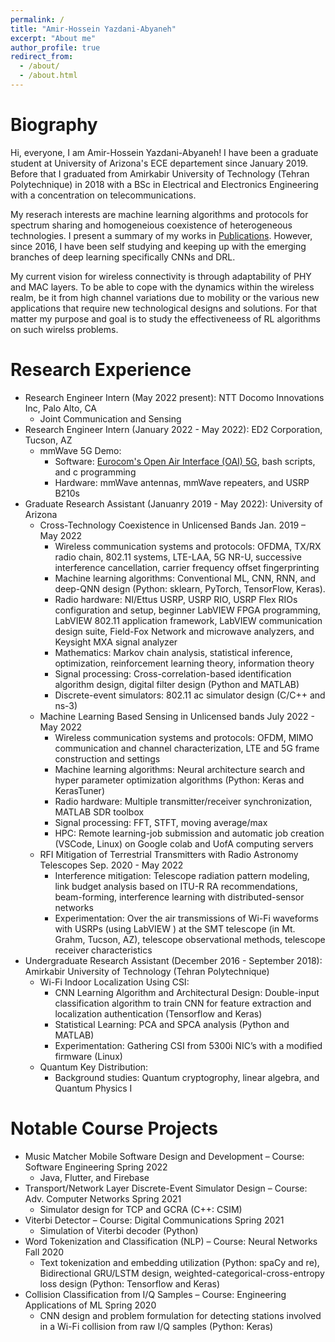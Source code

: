 ```yaml
---
permalink: /
title: "Amir-Hossein Yazdani-Abyaneh"
excerpt: "About me"
author_profile: true
redirect_from: 
  - /about/
  - /about.html
---
```


Biography
=========
Hi, everyone, I am Amir-Hossein Yazdani-Abyaneh!
I have been a graduate student at University of Arizona's ECE departement since January 2019. Before that I graduated from Amirkabir University of Technology (Tehran Polytechnique) in 2018 with a BSc in Electrical and Electronics Engineering with a concentration on telecommunications.

My reserach interests are machine learning algorithms and protocols for spectrum sharing and homogeneious coexistence of heterogeneous technologies. I present a summary of my works in [Publications](https://amirhya.github.io/amir.github.io//publications/). However, since 2016, I have been self studying and keeping up with the emerging branches of deep learning specifically CNNs and DRL. 

My current vision for  wireless connectivity is through  adaptability of PHY and MAC layers. To be able to cope with the dynamics within the wireless realm, be it from high channel variations due to mobility or the various new applications that require new technological designs and solutions. For that matter my purpose and goal is to study the effectiveneess of RL algorithms on such wirelss problems.


<!--
<div align="center">
<img src="https://amirhya.github.io/amir.github.io//images/profile.jpg">
</div>
<br/>
 -->


Research Experience
======
* Research Engineer Intern (May 2022 present): NTT Docomo Innovations Inc, Palo Alto, CA
  * Joint Communication and Sensing
* Research Engineer Intern (January 2022 - May 2022): ED2 Corporation, Tucson, AZ
  * mmWave 5G Demo:
    * Software: [Eurocom's Open Air Interface (OAI) 5G](https://gitlab.eurecom.fr/oai/openairinterface5g), bash scripts, and c programming
    * Hardware: mmWave antennas, mmWave repeaters, and USRP B210s  
* Graduate Research Assistant (Januanry 2019 - May 2022): University of Arizona
  * Cross-Technology Coexistence in Unlicensed Bands Jan. 2019 – May 2022 
    * Wireless communication systems and protocols: OFDMA, TX/RX radio chain, 802.11 systems, LTE-LAA, 5G NR-U, successive interference cancellation, carrier frequency offset fingerprinting 
    * Machine learning algorithms: Conventional ML, CNN, RNN, and deep-QNN design (Python: sklearn, PyTorch, TensorFlow, Keras).
    * Radio hardware: NI/Ettus USRP, USRP RIO, USRP Flex RIOs configuration and setup, beginner LabVIEW FPGA programming, LabVIEW 802.11 application framework, LabVIEW communication design suite, Field-Fox Network and microwave analyzers, and Keysight MXA signal analyzer
    * Mathematics: Markov chain analysis, statistical inference, optimization, reinforcement learning theory, information theory
    * Signal processing: Cross-correlation-based identification algorithm design, digital filter design (Python and MATLAB)
    * Discrete-event simulators: 802.11 ac simulator design (C/C++ and ns-3)
  * Machine Learning Based Sensing in Unlicensed bands July 2022 - May 2022
    * Wireless communication systems and protocols: OFDM, MIMO communication and channel characterization, LTE and 5G frame construction and settings
    * Machine learning algorithms: Neural architecture search and hyper parameter optimization algorithms (Python: Keras and KerasTuner)
    * Radio hardware: Multiple transmitter/receiver synchronization, MATLAB SDR toolbox
    * Signal processing: FFT, STFT, moving average/max
    * HPC: Remote learning-job submission and automatic job creation (VSCode, Linux) on Google colab and UofA computing servers
  * RFI Mitigation of Terrestrial Transmitters with Radio Astronomy Telescopes Sep. 2020 - May 2022
    * Interference mitigation: Telescope radiation pattern modeling, link budget analysis based on ITU-R RA recommendations, beam-forming, interference learning with distributed-sensor networks
    * Experimentation: Over the air transmissions of Wi-Fi waveforms with USRPs (using LabVIEW ) at the SMT telescope (in Mt. Grahm, Tucson, AZ), telescope observational methods, telescope receiver characteristics
* Undergraduate Research Assistant (December 2016 - September 2018): Amirkabir University of Technology (Tehran Polytechnique)
  * Wi-Fi Indoor Localization Using CSI:
    * CNN Learning Algorithm and Architectural Design: Double-input classification algorithm to train CNN for feature extraction and localization authentication (Tensorflow and Keras)
    * Statistical Learning: PCA and SPCA analysis (Python and MATLAB)
    * Experimentation: Gathering CSI from 5300i NIC’s with a modified firmware (Linux)
  * Quantum Key Distribution:
    * Background studies: Quantum cryptogrophy, linear algebra, and Quantum Physics I

  

Notable Course Projects
======
* Music Matcher Mobile Software Design and Development – Course: Software Engineering Spring 2022
  * Java, Flutter, and Firebase
* Transport/Network Layer Discrete-Event Simulator Design – Course: Adv. Computer Networks Spring 2021
  * Simulator design for TCP and GCRA (C++: CSIM)
* Viterbi Detector – Course: Digital Communications Spring 2021
  * Simulation of Viterbi decoder (Python)
* Word Tokenization and Classification (NLP) – Course: Neural Networks Fall 2020
  * Text tokenization and embedding utilization (Python: spaCy and re), Bidirectional GRU/LSTM design, weighted-categorical-cross-entropy loss design (Python: Tensorflow and Keras)
* Collision Classification from I/Q Samples – Course: Engineering Applications of ML Spring 2020
  * CNN design and problem formulation for detecting stations involved in a Wi-Fi collision from raw I/Q samples
(Python: Keras)




